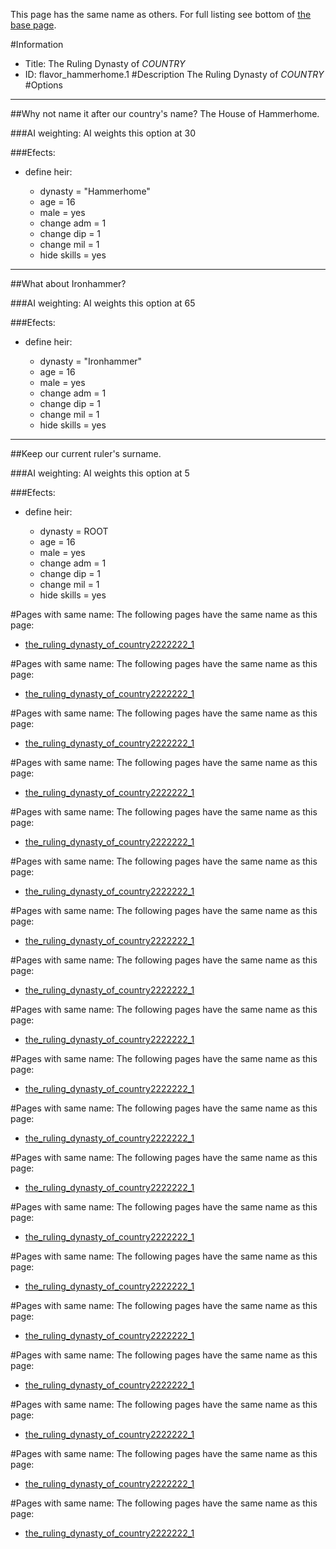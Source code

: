 This page has the same name as others. For full listing see bottom of [the base page](the_ruling_dynasty_of.md).

#Information
 - Title: The Ruling Dynasty of $COUNTRY$
 - ID: flavor_hammerhome.1
#Description
The Ruling Dynasty of $COUNTRY$
#Options

___
##Why not name it after our country's name? The House of Hammerhome.

###AI weighting:
AI weights this option at 30


###Efects:<ul><li>define heir:</li><ul><li>dynasty = "Hammerhome"</li><li>age = 16</li><li>male = yes</li><li>change adm = 1</li><li>change dip = 1</li><li>change mil = 1</li><li>hide skills = yes</li></ul></ul>

___
##What about Ironhammer?

###AI weighting:
AI weights this option at 65


###Efects:<ul><li>define heir:</li><ul><li>dynasty = "Ironhammer"</li><li>age = 16</li><li>male = yes</li><li>change adm = 1</li><li>change dip = 1</li><li>change mil = 1</li><li>hide skills = yes</li></ul></ul>

___
##Keep our current ruler's surname.

###AI weighting:
AI weights this option at 5


###Efects:<ul><li>define heir:</li><ul><li>dynasty = ROOT</li><li>age = 16</li><li>male = yes</li><li>change adm = 1</li><li>change dip = 1</li><li>change mil = 1</li><li>hide skills = yes</li></ul></ul>


#Pages with same name:
The following pages have the same name as this page:
 - [the_ruling_dynasty_of_country2222222_1](the_ruling_dynasty_of_country2222222_1.md)


#Pages with same name:
The following pages have the same name as this page:
 - [the_ruling_dynasty_of_country2222222_1](the_ruling_dynasty_of_country2222222_1.md)


#Pages with same name:
The following pages have the same name as this page:
 - [the_ruling_dynasty_of_country2222222_1](the_ruling_dynasty_of_country2222222_1.md)


#Pages with same name:
The following pages have the same name as this page:
 - [the_ruling_dynasty_of_country2222222_1](the_ruling_dynasty_of_country2222222_1.md)


#Pages with same name:
The following pages have the same name as this page:
 - [the_ruling_dynasty_of_country2222222_1](the_ruling_dynasty_of_country2222222_1.md)


#Pages with same name:
The following pages have the same name as this page:
 - [the_ruling_dynasty_of_country2222222_1](the_ruling_dynasty_of_country2222222_1.md)


#Pages with same name:
The following pages have the same name as this page:
 - [the_ruling_dynasty_of_country2222222_1](the_ruling_dynasty_of_country2222222_1.md)


#Pages with same name:
The following pages have the same name as this page:
 - [the_ruling_dynasty_of_country2222222_1](the_ruling_dynasty_of_country2222222_1.md)


#Pages with same name:
The following pages have the same name as this page:
 - [the_ruling_dynasty_of_country2222222_1](the_ruling_dynasty_of_country2222222_1.md)


#Pages with same name:
The following pages have the same name as this page:
 - [the_ruling_dynasty_of_country2222222_1](the_ruling_dynasty_of_country2222222_1.md)


#Pages with same name:
The following pages have the same name as this page:
 - [the_ruling_dynasty_of_country2222222_1](the_ruling_dynasty_of_country2222222_1.md)


#Pages with same name:
The following pages have the same name as this page:
 - [the_ruling_dynasty_of_country2222222_1](the_ruling_dynasty_of_country2222222_1.md)


#Pages with same name:
The following pages have the same name as this page:
 - [the_ruling_dynasty_of_country2222222_1](the_ruling_dynasty_of_country2222222_1.md)


#Pages with same name:
The following pages have the same name as this page:
 - [the_ruling_dynasty_of_country2222222_1](the_ruling_dynasty_of_country2222222_1.md)


#Pages with same name:
The following pages have the same name as this page:
 - [the_ruling_dynasty_of_country2222222_1](the_ruling_dynasty_of_country2222222_1.md)


#Pages with same name:
The following pages have the same name as this page:
 - [the_ruling_dynasty_of_country2222222_1](the_ruling_dynasty_of_country2222222_1.md)


#Pages with same name:
The following pages have the same name as this page:
 - [the_ruling_dynasty_of_country2222222_1](the_ruling_dynasty_of_country2222222_1.md)


#Pages with same name:
The following pages have the same name as this page:
 - [the_ruling_dynasty_of_country2222222_1](the_ruling_dynasty_of_country2222222_1.md)


#Pages with same name:
The following pages have the same name as this page:
 - [the_ruling_dynasty_of_country2222222_1](the_ruling_dynasty_of_country2222222_1.md)
